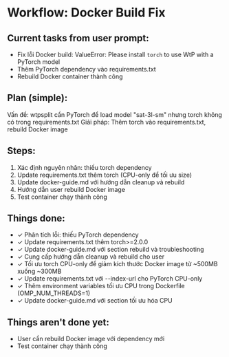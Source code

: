 # Workflow: Docker Build Fix

## Current tasks from user prompt:
- Fix lỗi Docker build: ValueError: Please install `torch` to use WtP with a PyTorch model
- Thêm PyTorch dependency vào requirements.txt
- Rebuild Docker container thành công

## Plan (simple):
Vấn đề: wtpsplit cần PyTorch để load model "sat-3l-sm" nhưng torch không có trong requirements.txt
Giải pháp: Thêm torch vào requirements.txt, rebuild Docker image

## Steps:
1. Xác định nguyên nhân: thiếu torch dependency
2. Update requirements.txt thêm torch (CPU-only để tối ưu size)
3. Update docker-guide.md với hướng dẫn cleanup và rebuild
4. Hướng dẫn user rebuild Docker image
5. Test container chạy thành công

## Things done:
- ✓ Phân tích lỗi: thiếu PyTorch dependency
- ✓ Update requirements.txt thêm torch>=2.0.0
- ✓ Update docker-guide.md với section rebuild và troubleshooting
- ✓ Cung cấp hướng dẫn cleanup và rebuild cho user
- ✓ Tối ưu torch CPU-only để giảm kích thước Docker image từ ~500MB xuống ~300MB
- ✓ Update requirements.txt với --index-url cho PyTorch CPU-only
- ✓ Thêm environment variables tối ưu CPU trong Dockerfile (OMP_NUM_THREADS=1)
- ✓ Update docker-guide.md với section tối ưu hóa CPU

## Things aren't done yet:
- User cần rebuild Docker image với dependency mới
- Test container chạy thành công 